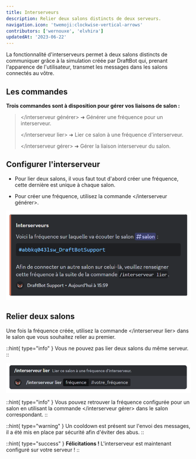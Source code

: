 ```yaml
---
title: Interserveurs
description: Relier deux salons distincts de deux serveurs.
navigation.icon: 'twemoji:clockwise-vertical-arrows'
contributors: ['wernouxe', 'elvhira']
updatedAt: '2023-06-22'
---
```


La fonctionnalité d'interserveurs permet à deux salons distincts de communiquer grâce à la simulation créée par DraftBot qui, prenant l'apparence de l'utilisateur, transmet les messages dans les salons connectés au vôtre.

## Les commandes

**Trois commandes sont à disposition pour gérer vos liaisons de salon :**

> \</interserveur générer> ➜ Générer une fréquence pour un interserveur.
>
> \</interserveur lier> ➜ Lier ce salon à une fréquence d'interserveur.
>
> \</interserveur gérer> ➜ Gérer la liaison interserveur du salon.

## Configurer l'interserveur

- Pour lier deux salons, il vous faut tout d'abord créer une fréquence, cette dernière est unique à chaque salon.

- Pour créer une fréquence, utilisez la commande \</interserveur générer>.

![Réponse de DraftBot lors de l'exécution de la commande](../assets/interserveurs/interserver_generate.png)

## Relier deux salons

Une fois la fréquence créée, utilisez la commande \</interserveur lier> dans le salon que vous souhaitez relier au premier.

::hint{ type="info" }
  Vous ne pouvez pas lier deux salons du même serveur.
::

![Exemple de la commande à effectuer lors de la liaison des deux salons](../assets/interserveurs/interserver_link.png)

::hint{ type="info" }
  Vous pouvez retrouver la fréquence configurée pour un salon en utilisant la commande \</interserveur gérer> dans le salon correspondant.
::

::hint{ type="warning" }
  Un cooldown est présent sur l'envoi des messages, il a été mis en place par sécurité afin d'éviter des abus.
::

::hint{ type="success" }
  **Félicitations !** L'interserveur est maintenant configuré sur votre serveur !
::


